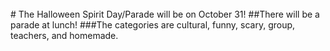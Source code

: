 <br/>
# The Halloween Spirit Day/Parade will be on October 31!
##There will be a parade at lunch!
###The categories are cultural, funny, scary, group, teachers, and homemade.
